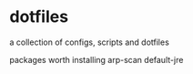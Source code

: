 # dotfiles
a collection of configs, scripts and dotfiles

packages worth installing
arp-scan default-jre